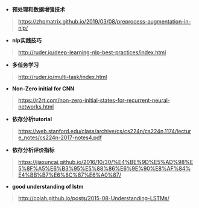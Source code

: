 

- **预处理和数据增强技术**

> https://zhpmatrix.github.io/2019/03/08/preprocess-augmentation-in-nlp/

- **nlp实践技巧**

> http://ruder.io/deep-learning-nlp-best-practices/index.html

- **多任务学习**

> http://ruder.io/multi-task/index.html

- **Non-Zero initial for CNN**

> https://r2rt.com/non-zero-initial-states-for-recurrent-neural-networks.html

- **依存分析tutorial**

> https://web.stanford.edu/class/archive/cs/cs224n/cs224n.1174/lecture_notes/cs224n-2017-notes4.pdf

- **依存分析评价指标**

> https://jiaxuncai.github.io/2016/10/30/%E4%BE%9D%E5%AD%98%E5%8F%A5%E6%B3%95%E5%88%86%E6%9E%90%E8%AF%84%E4%BB%B7%E6%8C%87%E6%A0%87/

- **good understanding of lstm**

> http://colah.github.io/posts/2015-08-Understanding-LSTMs/